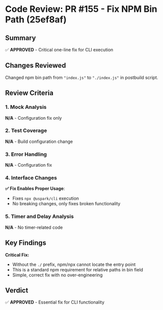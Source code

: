 # Code Review: PR #155 - Fix NPM Bin Path (25ef8af)

## Summary
✅ **APPROVED** - Critical one-line fix for CLI execution

## Changes Reviewed
Changed npm bin path from `"index.js"` to `"./index.js"` in postbuild script.

## Review Criteria

### 1. Mock Analysis
**N/A** - Configuration fix only

### 2. Test Coverage
**N/A** - Build configuration change

### 3. Error Handling
**N/A** - Configuration fix

### 4. Interface Changes
**✅ Fix Enables Proper Usage**:
- Fixes `npx @uspark/cli` execution
- No breaking changes, only fixes broken functionality

### 5. Timer and Delay Analysis
**N/A** - No timer-related code

## Key Findings

**Critical Fix:**
- Without the `./` prefix, npm/npx cannot locate the entry point
- This is a standard npm requirement for relative paths in bin field
- Simple, correct fix with no over-engineering

## Verdict
✅ **APPROVED** - Essential fix for CLI functionality